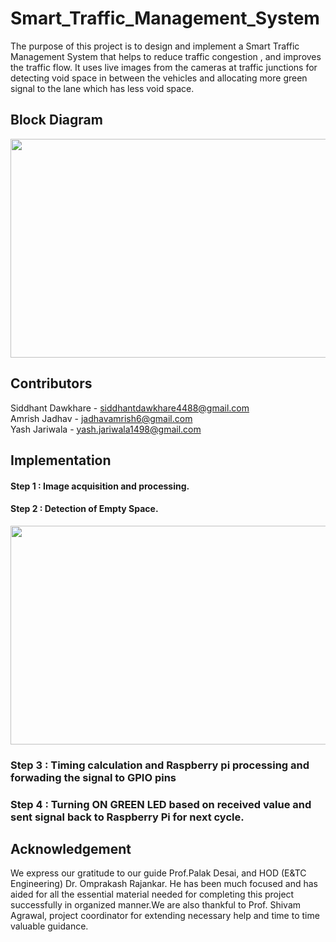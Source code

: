 # Smart_Traffic_Management_System
The purpose of this project is to design and implement a Smart Traffic Management System that helps to reduce traffic congestion , and improves the traffic flow. It uses live images from the cameras at traffic junctions for detecting void space in between the vehicles and allocating more green signal to the lane which has less void space.

## Block Diagram



<div align="center"><img src="https://github.com/Siddhantiscoding/Smart_Traffic_Management_System/assets/98279769/1d3458c3-6340-425c-8ccf-5ef281ec3191" width="600" height="350"></div>


## Contributors 


Siddhant Dawkhare - [siddhantdawkhare4488@gmail.com](mailto:siddhantdawkhare4488@gmail.com)<br>
Amrish Jadhav - [jadhavamrish6@gmail.com](mailto:jadhavamrish6@gmail.com)<br>
Yash Jariwala - [yash.jariwala1498@gmail.com](mailto:yash.jariwala1498@gmail.com)


## Implementation

#### Step 1 : Image acquisition and processing.

#### Step 2 : Detection of Empty Space.

<div align="center"><img src="https://github.com/Siddhantiscoding/Smart_Traffic_Management_System/assets/Images/Output_Image1.png" width="600" height="350"></div>

### Step 3 :  Timing calculation and  Raspberry pi processing and forwading the signal to GPIO pins

### Step 4 : Turning ON GREEN LED based on received value and sent signal back to Raspberry Pi for next cycle.

## Acknowledgement

We express our gratitude to our guide Prof.Palak Desai, and HOD (E&TC Engineering) Dr. Omprakash Rajankar. He has been much focused and has aided for all the essential material 
needed for completing this project successfully in organized 
manner.We are also thankful to Prof. Shivam Agrawal, 
project coordinator for extending necessary help and time to 
time valuable guidance.

